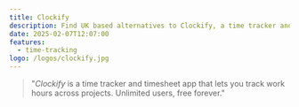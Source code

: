 ```yaml
---
title: Clockify
description: Find UK based alternatives to Clockify, a time tracker and timesheet app
date: 2025-02-07T12:07:00
features:
  - time-tracking
logo: /logos/clockify.jpg
---
```

> "_Clockify_ is a time tracker and timesheet app that lets you track work hours across projects. Unlimited users, free forever."
